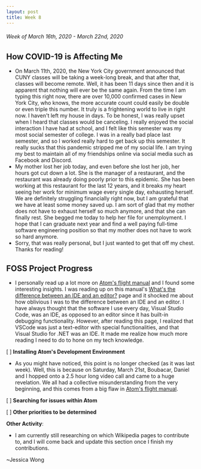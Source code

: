 ```yaml
---
layout: post
title: Week 8
---
```


###### Week of March 16th, 2020 - March 22nd, 2020 

## How COVID-19 is Affecting Me

- On March 11th, 2020, the New York City government announced that CUNY classes will be taking a week-long break, and that after that, classes will become remote. Well, it has been 11 days since then and it is apparent that nothing will ever be the same again. From the time I am typing this right now, there are over 10,000 confirmed cases in New York City, who knows, the more accurate count could easily be double or even triple this number. It truly is a frightening world to live in right now. I haven't left my house in days. To be honest, I was really upset when I heard that classes would be canceling. I really enjoyed the social interaction I have had at school, and I felt like this semester was my most social semester of college. I was in a really bad place last semester, and so I worked really hard to get back up this semester. It really sucks that this pandemic stripped me of my social life. I am trying my best to maintain all of my friendships online via social media such as Facebook and Discord. 
- My mother lost her job today, and even before she lost her job, her hours got cut down a lot. She is the manager of a restaurant, and the restaurant was already doing poorly prior to this epidemic. She has been working at this restaurant for the last 12 years, and it breaks my heart seeing her work for minimum wage every single day, exhausting herself. We are definitely struggling financially right now, but I am grateful that we have at least some money saved up. I am sort of glad that my mother does not have to exhaust herself so much anymore, and that she can finally rest. She begged me today to help her file for unemployment. I hope that I can graduate next year and find a well paying full-time software engineering position so that my mother does not have to work so hard anymore. 
- Sorry, that was really personal, but I just wanted to get that off my chest. Thanks for reading!

## FOSS Project Progress

- I personally read up a lot more on [Atom's flight manual](https://flight-manual.atom.io/hacking-atom/sections/hacking-on-atom-core/) and I found some interesting insights. I was reading up on this manual's [What's the difference between an IDE and an editor?](https://flight-manual.atom.io/faq/sections/what-s-the-difference-between-an-ide-and-an-editor/) page and it shocked me about how oblivious I was to the difference between an IDE and an editor. I have always thought that the software I use every day, Visual Studio Code, was an IDE, as opposed to an editor since it has built-in debugging functionality. However, after reading this page, I realized that VSCode was just a text-editor with special functionalities, and that Visual Studio for .NET was an IDE. It made me realize how much more reading I need to do to hone on my tech knowledge.

[ ] **Installing Atom's Development Environment** 

- As you might have noticed, this point is no longer checked (as it was last week). Well, this is because on Saturday, March 21st, Boubacar, Daniel and I hopped onto a 2.5 hour long video call and came to a huge revelation. We all had a collective misunderstanding from the very beginning, and this comes from a big flaw in [Atom's flight manual](https://flight-manual.atom.io/hacking-atom/sections/hacking-on-atom-core/). 

[ ] **Searching for issues within Atom**

[ ] **Other priorities to be determined**

**Other Activity**: 
- I am currently still researching on which Wikipedia pages to contribute to, and I will come back and update this section once I finish my contributions.


~Jessica Wong